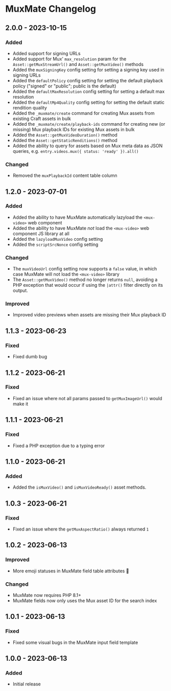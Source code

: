 # MuxMate Changelog

## 2.0.0 - 2023-10-15
### Added
- Added support for signing URLs  
- Added support for Mux' `max_resolution` param for the `Asset::getMuxStreamUrl()` and `Asset::getMuxVideo()` methods 
- Added the `muxSigningKey` config setting for setting a signing key used in signing URLs
- Added the `defaultPolicy` config setting for setting the default playback policy ("signed" or "public"; public is the default)
- Added the `defaultMaxResolution` config setting for setting a default max resolution
- Added the `defaultMp4Quality` config setting for setting the default static rendition quality  
- Added the `_muxmate/create` command for creating Mux assets from existing Craft assets in bulk 
- Added the `_muxmate/create/playback-ids` command for creating new (or missing) Mux playback IDs for existing Mux assets in bulk
- Added the `Asset::getMuxVideoDuration()` method  
- Added the `Asset::getStaticRenditions()` method  
- Added the ability to query for assets based on Mux meta data as JSON queries, e.g. `entry.videos.mux({ status: 'ready' }).all()`
### Changed
- Removed the `muxPlaybackId` content table column 

## 1.2.0 - 2023-07-01  
### Added
- Added the ability to have MuxMate automatically lazyload the `<mux-video>` web component
- Added the ability to have MuxMate *not* load the `<mux-video>` web component JS library at all
- Added the `lazyloadMuxVideo` config setting  
- Added the `scriptSrcNonce` config setting  
### Changed
- The `muxVideoUrl` config setting now supports a `false` value, in which case MuxMate will not load the `<mux-video>` library
- The `Asset::getMuxVideo()` method no longer returns `null`, avoiding a PHP exception that would occur if using the `|attr()` filter directly on its output.
### Improved  
- Improved video previews when assets are missing their Mux playback ID  

## 1.1.3 - 2023-06-23  
### Fixed
- Fixed dumb bug

## 1.1.2 - 2023-06-21
### Fixed 
- Fixed an issue where not all params passed to `getMuxImageUrl()` would make it 

## 1.1.1 - 2023-06-21
### Fixed  
- Fixed a PHP exception due to a typing error

## 1.1.0 - 2023-06-21
### Added  
- Added the `isMuxVideo()` and `isMuxVideoReady()` asset methods.  

## 1.0.3 - 2023-06-21
### Fixed
- Fixed an issue where the `getMuxAspectRatio()` always returned `1`

## 1.0.2 - 2023-06-13
### Improved
- More emoji statuses in MuxMate field table attributes 🎉
### Changed
- MuxMate now requires PHP 8.1+
- MuxMate fields now only uses the Mux asset ID for the search index

## 1.0.1 - 2023-06-13
### Fixed
- Fixed some visual bugs in the MuxMate input field template

## 1.0.0 - 2023-06-13
### Added
- Initial release

